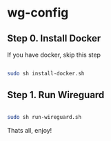# wg-config


## Step 0. Install Docker
If you have docker, skip this step

```bash

sudo sh install-docker.sh

```

## Step 1. Run Wireguard

```bash

sudo sh run-wireguard.sh

```

Thats all, enjoy!
